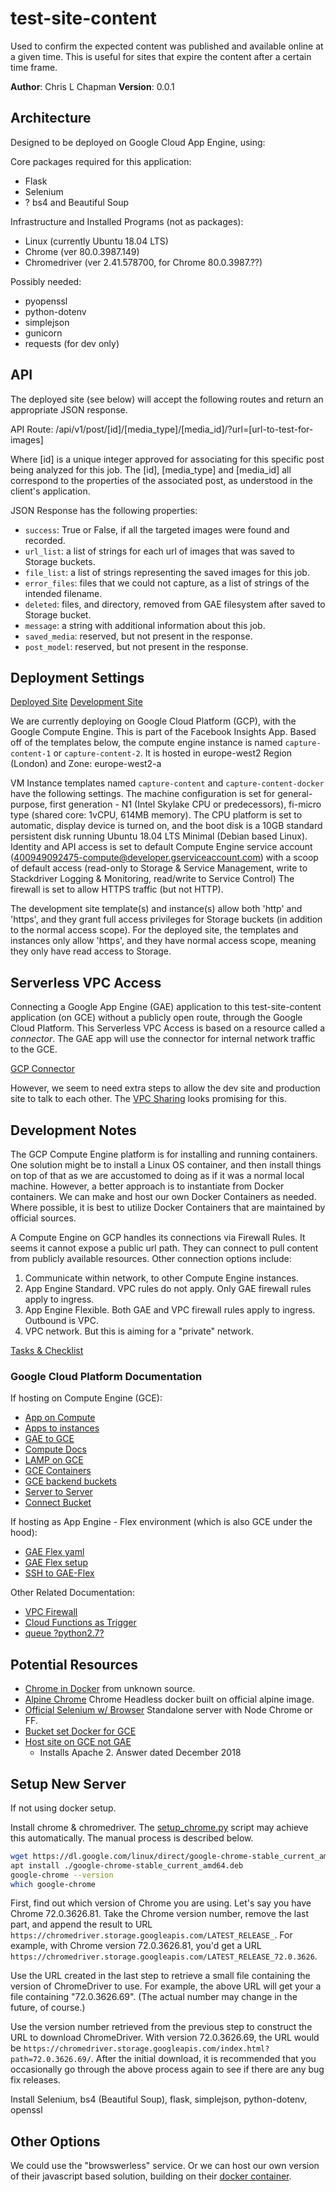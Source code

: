# test-site-content

Used to confirm the expected content was published and available online at a given time. This is useful for sites that expire the content after a certain time frame.

**Author**: Chris L Chapman
**Version**: 0.0.1

## Architecture

Designed to be deployed on Google Cloud App Engine, using:

Core packages required for this application:

- Flask
- Selenium
- ? bs4 and Beautiful Soup

Infrastructure and Installed Programs (not as packages):

- Linux (currently Ubuntu 18.04 LTS)
- Chrome (ver 80.0.3987.149)
- Chromedriver (ver 2.41.578700, for Chrome 80.0.3987.??)

Possibly needed:

- pyopenssl
- python-dotenv
- simplejson
- gunicorn
- requests (for dev only)

## API

The deployed site (see below) will accept the following routes and return an appropriate JSON response.

API Route: /api/v1/post/[id]/[media_type]/[media_id]/?url=[url-to-test-for-images]

Where [id] is a unique integer approved for associating for this specific post being analyzed for this job. The [id], [media_type] and [media_id] all correspond to the properties of the associated post, as understood in the client's application.

JSON Response has the following properties:

- `success`: True or False, if all the targeted images were found and recorded.
- `url_list`: a list of strings for each url of images that was saved to Storage buckets.
- `file_list`: a list of strings representing the saved images for this job.
- `error_files`: files that we could not capture, as a list of strings of the intended filename.
- `deleted`: files, and directory, removed from GAE filesystem after saved to Storage bucket.
- `message`: a string with additional information about this job.
- `saved_media`: reserved, but not present in the response.
- `post_model`: reserved, but not present in the response.

## Deployment Settings

[Deployed Site](https://capture-dot-engaged-builder-257615.appspot.com)
[Development Site](https://35.230.145.5:8080)

We are currently deploying on Google Cloud Platform (GCP), with the Google Compute Engine. This is part of the Facebook Insights App. Based off of the templates below, the compute engine instance is named `capture-content-1` or `capture-content-2`. It is hosted in europe-west2 Region (London) and Zone: europe-west2-a

VM Instance templates named `capture-content` and `capture-content-docker` have the following settings. The machine configuration is set for general-purpose, first generation - N1 (Intel Skylake CPU or predecessors), fi-micro type (shared core: 1vCPU, 614MB memory). The CPU platform is set to automatic, display device is turned on, and the boot disk is a 10GB standard persistent disk running Ubuntu 18.04 LTS Minimal (Debian based Linux). Identity and API access is set to default Compute Engine service account (400949092475-compute@developer.gserviceaccount.com) with a scoop of default access (read-only to Storage & Service Management, write to Stackdriver Logging & Monitoring, read/write to Service Control) The firewall is set to allow HTTPS traffic (but not HTTP).

The development site template(s) and instance(s) allow both 'http' and 'https', and they grant full access privileges for Storage buckets (in addition to the normal access scope). For the deployed site, the templates and instances only allow 'https', and they have normal access scope, meaning they only have read access to Storage.

## Serverless VPC Access

Connecting a Google App Engine (GAE) application to this test-site-content application (on GCE) without a publicly open route, through the Google Cloud Platform. This Serverless VPC Access is based on a resource called a *connector*. The GAE app will use the connector for internal network traffic to the GCE.

[GCP Connector](https://cloud.google.com/appengine/docs/standard/python3/connecting-vpc)

However, we seem to need extra steps to allow the dev site and production site to talk to each other. The [VPC Sharing](https://cloud.google.com/vpc/docs/using-vpc-peering) looks promising for this.

## Development Notes

The GCP Compute Engine platform is for installing and running containers. One solution might be to install a Linux OS container, and then install things on top of that as we are accustomed to doing as if it was a normal local machine. However, a better approach is to instantiate from Docker containers. We can make and host our own Docker Containers as needed. Where possible, it is best to utilize Docker Containers that are maintained by official sources.

A Compute Engine on GCP handles its connections via Firewall Rules. It seems it cannot expose a public url path. They can connect to pull content from publicly available resources. Other connection options include:

1) Communicate within network, to other Compute Engine instances.
2) App Engine Standard. VPC rules do not apply. Only GAE firewall rules apply to ingress.
3) App Engine Flexible. Both GAE and VPC firewall rules apply to ingress. Outbound is VPC.
4) VPC network. But this is aiming for a "private" network.

[Tasks & Checklist](./checklist.md)

### Google Cloud Platform Documentation

If hosting on Compute Engine (GCE):

- [App on Compute](https://cloud.google.com/python/tutorials/getting-started-on-compute-engine)
- [Apps to instances](https://cloud.google.com/compute/docs/tutorials/service-account-ssh)
- [GAE to GCE](https://cloud.google.com/appengine/docs/standard/python3/connecting-vpc)
- [Compute Docs](https://cloud.google.com/compute/docs)
- [LAMP on GCE](https://cloud.google.com/community/tutorials/setting-up-lamp#setting-up-dns)
- [GCE Containers](https://cloud.google.com/compute/docs/containers/deploying-containers)
- [GCE backend buckets](https://cloud.google.com/sdk/gcloud/reference/compute/backend-buckets)
- [Server to Server](https://cloud.google.com/docs/authentication/production#auth-cloud-implicit-python)
- [Connect Bucket](https://cloud.google.com/compute/docs/disks/gcs-buckets)

If hosting as App Engine - Flex environment (which is also GCE under the hood):

- [GAE Flex yaml](https://cloud.google.com/appengine/docs/flexible/python/reference/app-yaml)
- [GAE Flex setup](https://cloud.google.com/appengine/docs/flexible/python/runtime)
- [SSH to GAE-Flex](https://cloud.google.com/appengine/docs/flexible/python/debugging-an-instance)

Other Related Documentation:

- [VPC Firewall](https://cloud.google.com/vpc/docs/using-firewalls)
- [Cloud Functions as Trigger](https://cloud.google.com/functions/docs/how-to)
- [queue ?python2.7?](https://cloud.google.com/appengine/docs/standard/python/config/queueref)

## Potential Resources

- [Chrome in Docker](https://github.com/c0b/chrome-in-docker) from unknown source.
- [Alpine Chrome](https://github.com/Zenika/alpine-chrome) Chrome Headless docker built on official alpine image.
- [Official Selenium w/ Browser](https://github.com/SeleniumHQ/docker-selenium) Standalone server with Node Chrome or FF.
- [Bucket set Docker for GCE](https://github.com/spinnaker/rosco/wiki/Run-Docker-on-a-GCE-Container-optimized-VM)
- [Host site on GCE not GAE](https://www.quora.com/How-do-I-host-my-site-on-Google-Compute-Engine)
  - Installs Apache 2. Answer dated December 2018

## Setup New Server

If not using docker setup.

Install chrome & chromedriver. The [setup_chrome.py](./setup_chrome.py) script may achieve this automatically. The manual process is described below.

```Bash
wget https://dl.google.com/linux/direct/google-chrome-stable_current_amd64.deb
apt install ./google-chrome-stable_current_amd64.deb
google-chrome --version
which google-chrome
```

First, find out which version of Chrome you are using. Let's say you have Chrome 72.0.3626.81.
Take the Chrome version number, remove the last part, and append the result to URL `https://chromedriver.storage.googleapis.com/LATEST_RELEASE_`. For example, with Chrome version 72.0.3626.81, you'd get a URL `https://chromedriver.storage.googleapis.com/LATEST_RELEASE_72.0.3626`.

Use the URL created in the last step to retrieve a small file containing the version of ChromeDriver to use. For example, the above URL will get your a file containing "72.0.3626.69". (The actual number may change in the future, of course.)

Use the version number retrieved from the previous step to construct the URL to download ChromeDriver. With version 72.0.3626.69, the URL would be `https://chromedriver.storage.googleapis.com/index.html?path=72.0.3626.69/`.
After the initial download, it is recommended that you occasionally go through the above process again to see if there are any bug fix releases.

Install Selenium, bs4 (Beautiful Soup), flask, simplejson, python-dotenv, openssl

## Other Options

We could use the "browswerless" service. Or we can host our own version of their javascript based solution, building on their [docker container](https://hub.docker.com/r/browserless/chrome).

